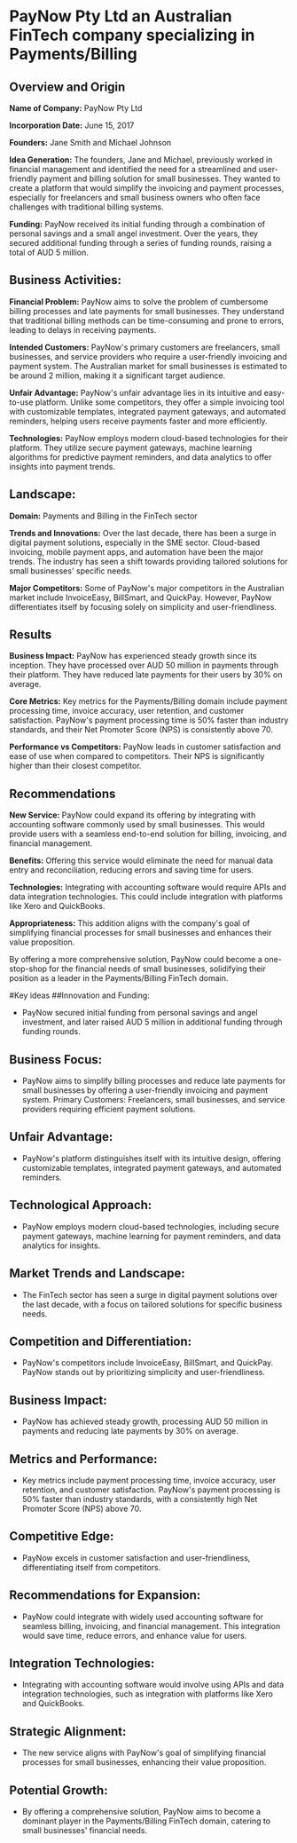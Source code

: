 # PayNow Pty Ltd an Australian FinTech company specializing in Payments/Billing

## Overview and Origin

**Name of Company:** PayNow Pty Ltd

**Incorporation Date:** June 15, 2017

**Founders:** Jane Smith and Michael Johnson

**Idea Generation:** The founders, Jane and Michael, previously worked in financial management and identified the need for a streamlined and user-friendly payment and billing solution for small businesses. They wanted to create a platform that would simplify the invoicing and payment processes, especially for freelancers and small business owners who often face challenges with traditional billing systems.

**Funding:** PayNow received its initial funding through a combination of personal savings and a small angel investment. Over the years, they secured additional funding through a series of funding rounds, raising a total of AUD 5 million.


## Business Activities:

**Financial Problem:** PayNow aims to solve the problem of cumbersome billing processes and late payments for small businesses. They understand that traditional billing methods can be time-consuming and prone to errors, leading to delays in receiving payments.

**Intended Customers:** PayNow's primary customers are freelancers, small businesses, and service providers who require a user-friendly invoicing and payment system. The Australian market for small businesses is estimated to be around 2 million, making it a significant target audience.

**Unfair Advantage:** PayNow's unfair advantage lies in its intuitive and easy-to-use platform. Unlike some competitors, they offer a simple invoicing tool with customizable templates, integrated payment gateways, and automated reminders, helping users receive payments faster and more efficiently.

**Technologies:** PayNow employs modern cloud-based technologies for their platform. They utilize secure payment gateways, machine learning algorithms for predictive payment reminders, and data analytics to offer insights into payment trends.

## Landscape:

**Domain:** Payments and Billing in the FinTech sector

**Trends and Innovations:** Over the last decade, there has been a surge in digital payment solutions, especially in the SME sector. Cloud-based invoicing, mobile payment apps, and automation have been the major trends. The industry has seen a shift towards providing tailored solutions for small businesses' specific needs.

**Major Competitors:** Some of PayNow's major competitors in the Australian market include InvoiceEasy, BillSmart, and QuickPay. However, PayNow differentiates itself by focusing solely on simplicity and user-friendliness.

## Results

**Business Impact:** PayNow has experienced steady growth since its inception. They have processed over AUD 50 million in payments through their platform. They have reduced late payments for their users by 30% on average.

**Core Metrics:** Key metrics for the Payments/Billing domain include payment processing time, invoice accuracy, user retention, and customer satisfaction. PayNow's payment processing time is 50% faster than industry standards, and their Net Promoter Score (NPS) is consistently above 70.

**Performance vs Competitors:** PayNow leads in customer satisfaction and ease of use when compared to competitors. Their NPS is significantly higher than their closest competitor.

## Recommendations

**New Service:** PayNow could expand its offering by integrating with accounting software commonly used by small businesses. This would provide users with a seamless end-to-end solution for billing, invoicing, and financial management.

**Benefits:** Offering this service would eliminate the need for manual data entry and reconciliation, reducing errors and saving time for users.

**Technologies:** Integrating with accounting software would require APIs and data integration technologies. This could include integration with platforms like Xero and QuickBooks.

**Appropriateness:** This addition aligns with the company's goal of simplifying financial processes for small businesses and enhances their value proposition.

By offering a more comprehensive solution, PayNow could become a one-stop-shop for the financial needs of small businesses, solidifying their position as a leader in the Payments/Billing FinTech domain.


 #Key ideas
##Innovation and Funding:
* PayNow secured initial funding from personal savings and angel investment, and later raised AUD 5 million in additional funding through funding rounds.
## Business Focus:

* PayNow aims to simplify billing processes and reduce late payments for small businesses by offering a user-friendly invoicing and payment system.
Primary Customers: Freelancers, small businesses, and service providers requiring efficient payment solutions.
## Unfair Advantage:

* PayNow's platform distinguishes itself with its intuitive design, offering customizable templates, integrated payment gateways, and automated reminders.
## Technological Approach:

* PayNow employs modern cloud-based technologies, including secure payment gateways, machine learning for payment reminders, and data analytics for insights.
## Market Trends and Landscape:

* The FinTech sector has seen a surge in digital payment solutions over the last decade, with a focus on tailored solutions for specific business needs.
## Competition and Differentiation:

* PayNow's competitors include InvoiceEasy, BillSmart, and QuickPay. PayNow stands out by prioritizing simplicity and user-friendliness.
## Business Impact:

* PayNow has achieved steady growth, processing AUD 50 million in payments and reducing late payments by 30% on average.
## Metrics and Performance:

* Key metrics include payment processing time, invoice accuracy, user retention, and customer satisfaction.
PayNow's payment processing is 50% faster than industry standards, with a consistently high Net Promoter Score (NPS) above 70.
## Competitive Edge:

* PayNow excels in customer satisfaction and user-friendliness, differentiating itself from competitors.
## Recommendations for Expansion:

* PayNow could integrate with widely used accounting software for seamless billing, invoicing, and financial management.
This integration would save time, reduce errors, and enhance value for users.
## Integration Technologies:

* Integrating with accounting software would involve using APIs and data integration technologies, such as integration with platforms like Xero and QuickBooks.
## Strategic Alignment:

* The new service aligns with PayNow's goal of simplifying financial processes for small businesses, enhancing their value proposition.
## Potential Growth:

* By offering a comprehensive solution, PayNow aims to become a dominant player in the Payments/Billing FinTech domain, catering to small businesses' financial needs.